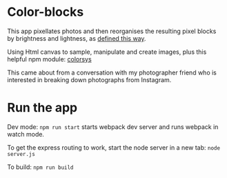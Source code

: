 # Color-blocks

This app pixellates photos and then reorganises the resulting pixel blocks by brightness and lightness,
as [defined this way](https://en.wikipedia.org/wiki/HSL_and_HSV).

Using Html canvas to sample, manipulate and create images, plus this helpful npm module: [colorsys](https://www.npmjs.com/package/colorsys)

This came about from a conversation with my photographer friend who is interested in breaking down photographs from Instagram.

# Run the app

Dev mode: `npm run start` starts webpack dev server and runs webpack in watch mode.

To get the express routing to work, start the node server in a new tab: `node server.js`

To build: `npm run build`
